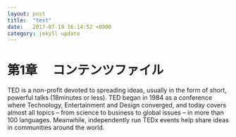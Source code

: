 ```yaml
---
layout: post
title:  "test"
date:   2017-07-19 16:14:52 +0900
category: jekyll update
---
```



# 第1章 　コンテンツファイル

TED is a non-profit devoted to spreading ideas, usually in the form of short, powerful talks (18minutes or less). TED began in 1984 as a conference where Technology, Entertainment and Design converged, and today covers almost all topics – from science to business to global issues – in more than 100 languages. Meanwhile, independently run TEDx events help share ideas in communities around the world.
